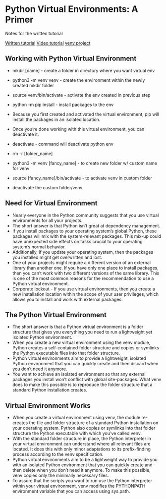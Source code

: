 # Python Virtual Environments: A Primer

Notes for the written tutorial

[Written tutorial](https://realpython.com/python-virtual-environments-a-primer/)
[Video tutorial](https://realpython.com/courses/working-python-virtual-environments/)
[venv project](https://virtualenv.pypa.io/en/latest/)

## Working with Python Virtual Environment

- mkdir [name] - create a folder in directory where you want virtual env
- python3 -m venv venv - create the environment within the newly created mkdir folder
- source venv/bin/activate - activate the env created in previous step
- python -m pip install <package-name> - install packages to the env
- Because you first created and activated the virtual environment, pip will install the packages in an isolated location.
- Once you’re done working with this virtual environment, you can deactivate it.
- deactivate - command will deactivate python env

- rm -r [folder_name]
- python3 -m venv [fancy_name] - to create new folder w/ custom name for venv
- source [fancy_name]/bin/activate - to activate venv in custom folder
- deactivate the custom folder/venv

## Need for Virtual Environment

- Nearly everyone in the Python community suggests that you use virtual environments for all your projects.
- The short answer is that Python isn’t great at dependency management.
- If you install packages to your operating system’s global Python, these packages will mix with the system-relevant packages. This mix-up could have unexpected side effects on tasks crucial to your operating system’s normal behavior.
- Additionally, if you update your operating system, then the packages you installed might get overwritten and lost.
- One of your projects might require a different version of an external library than another one. If you have only one place to install packages, then you can’t work with two different versions of the same library. This is one of the most common reasons for the recommendation to use a Python virtual environment.
- Corporate lockout - If you use virtual environments, then you create a new installation location within the scope of your user privileges, which allows you to install and work with external packages.

## The Python Virtual Environment

- The short answer is that a Python virtual environment is a folder structure that gives you everything you need to run a lightweight yet isolated Python environment.
- When you create a new virtual environment using the venv module, Python creates a self-contained folder structure and copies or symlinks the Python executable files into that folder structure.
- Python virtual environments aim to provide a lightweight, isolated Python environment that you can quickly create and then discard when you don’t need it anymore.
- You want to achieve an isolated environment so that any external packages you install won’t conflict with global site-packages. What venv does to make this possible is to reproduce the folder structure that a standard Python installation creates.


## Virtual Environment Works

- When you create a virtual environment using venv, the module re-creates the file and folder structure of a standard Python installation on your operating system. Python also copies or symlinks into that folder structure the Python executable with which you’ve called venv.
- With the standard folder structure in place, the Python interpreter in your virtual environment can understand where all relevant files are located. It does this with only minor adaptations to its prefix-finding process according to the venv specification.
- Python virtual environments aim to be a lightweight way to provide you with an isolated Python environment that you can quickly create and then delete when you don’t need it anymore. To make this possible, venv copies only the minimally necessary files.
- To assure that the scripts you want to run use the Python interpreter within your virtual environment, venv modifies the PYTHONPATH environment variable that you can access using sys.path.